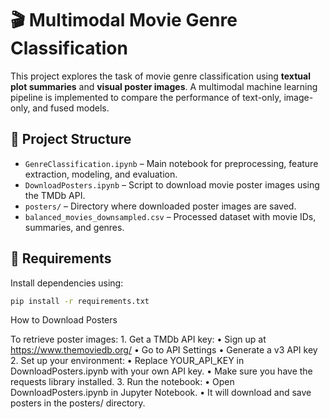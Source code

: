# 🎬 Multimodal Movie Genre Classification

This project explores the task of movie genre classification using **textual plot summaries** and **visual poster images**. A multimodal machine learning pipeline is implemented to compare the performance of text-only, image-only, and fused models.

## 📂 Project Structure

- `GenreClassification.ipynb` – Main notebook for preprocessing, feature extraction, modeling, and evaluation.
- `DownloadPosters.ipynb` – Script to download movie poster images using the TMDb API.
- `posters/` – Directory where downloaded poster images are saved.
- `balanced_movies_downsampled.csv` – Processed dataset with movie IDs, summaries, and genres.

## 🔧 Requirements

Install dependencies using:

```bash
pip install -r requirements.txt
```

How to Download Posters

To retrieve poster images:
	1.	Get a TMDb API key:
	•	Sign up at https://www.themoviedb.org/
	•	Go to API Settings
	•	Generate a v3 API key
	2.	Set up your environment:
	•	Replace YOUR_API_KEY in DownloadPosters.ipynb with your own API key.
	•	Make sure you have the requests library installed.
	3.	Run the notebook:
	•	Open DownloadPosters.ipynb in Jupyter Notebook.
	•	It will download and save posters in the posters/ directory.
